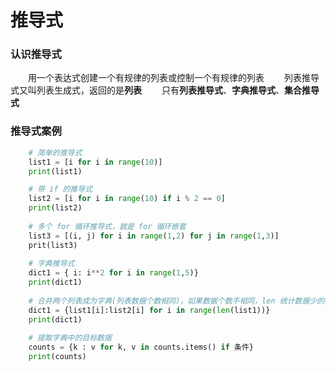 # 推导式
### 认识推导式
&emsp;&emsp;用一个表达式创建一个有规律的列表或控制一个有规律的列表
&emsp;&emsp;列表推导式又叫列表生成式，返回的是**列表**
&emsp;&emsp;只有**列表推导式**、**字典推导式**、**集合推导式**

### 推导式案例

```python
    # 简单的推导式 
    list1 = [i for i in range(10)]
    print(list1)

    # 带 if 的推导式
    list2 = [i for i in range(10) if i % 2 == 0]
    print(list2)
    
    # 多个 for 循环推导式，就是 for 循环嵌套
    list3 = [(i, j) for i in range(1,2) for j in range(1,3)]
    prit(list3)
    
    # 字典推导式
    dict1 = { i: i**2 for i in range(1,5)}
    print(dict1)
    
    # 合并两个列表成为字典(列表数据个数相同)，如果数据个数不相同，len 统计数据少的列表
    dict1 = {list1[i]:list2[i] for i in range(len(list1))}
    print(dict1)
    
    # 提取字典中的目标数据
    counts = {k : v for k, v in counts.items() if 条件}
    print(counts)
    
    
```


 


